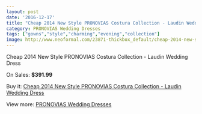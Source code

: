 ```yaml
---
layout: post
date: '2016-12-17'
title: "Cheap 2014 New Style PRONOVIAS Costura Collection - Laudin Wedding Dress"
category: PRONOVIAS Wedding Dresses
tags: ["gowns","style","charming","evening","collection"]
image: http://www.neoformal.com/23871-thickbox_default/cheap-2014-new-style-pronovias-costura-collection-laudin-wedding-dress.jpg
---
```

Cheap 2014 New Style PRONOVIAS Costura Collection - Laudin Wedding Dress

On Sales: **$391.99**
<a href="https://www.neoformal.com/en/pronovias-wedding-dresses-2014/8034-cheap-2014-new-style-pronovias-costura-collection-laudin-wedding-dress.html"><amp-img layout="responsive" width="600" height="600" src="//www.neoformal.com/23871-thickbox_default/cheap-2014-new-style-pronovias-costura-collection-laudin-wedding-dress.jpg" alt="Cheap 2014 New Style PRONOVIAS Costura Collection - Laudin Wedding Dress 0" /></a>

Buy it: [Cheap 2014 New Style PRONOVIAS Costura Collection - Laudin Wedding Dress](https://www.neoformal.com/en/pronovias-wedding-dresses-2014/8034-cheap-2014-new-style-pronovias-costura-collection-laudin-wedding-dress.html "Cheap 2014 New Style PRONOVIAS Costura Collection - Laudin Wedding Dress")

View more: [PRONOVIAS Wedding Dresses](https://www.neoformal.com/en/129-pronovias-wedding-dresses-2014 "PRONOVIAS Wedding Dresses")